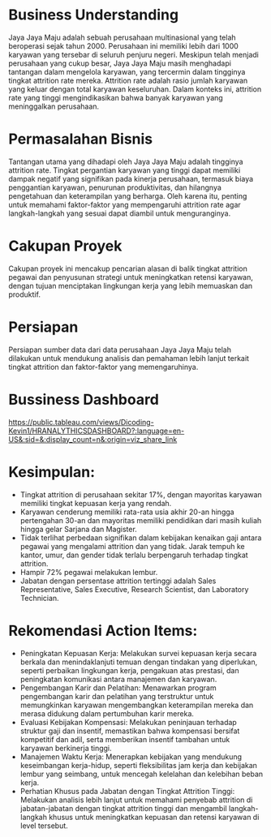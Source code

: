 # Business Understanding

Jaya Jaya Maju adalah sebuah perusahaan multinasional yang telah beroperasi sejak tahun 2000. Perusahaan ini memiliki lebih dari 1000 karyawan yang tersebar di seluruh penjuru negeri. Meskipun telah menjadi perusahaan yang cukup besar, Jaya Jaya Maju masih menghadapi tantangan dalam mengelola karyawan, yang tercermin dalam tingginya tingkat attrition rate mereka. Attrition rate adalah rasio jumlah karyawan yang keluar dengan total karyawan keseluruhan. Dalam konteks ini, attrition rate yang tinggi mengindikasikan bahwa banyak karyawan yang meninggalkan perusahaan.

# Permasalahan Bisnis

Tantangan utama yang dihadapi oleh Jaya Jaya Maju adalah tingginya attrition rate. Tingkat pergantian karyawan yang tinggi dapat memiliki dampak negatif yang signifikan pada kinerja perusahaan, termasuk biaya penggantian karyawan, penurunan produktivitas, dan hilangnya pengetahuan dan keterampilan yang berharga. Oleh karena itu, penting untuk memahami faktor-faktor yang mempengaruhi attrition rate agar langkah-langkah yang sesuai dapat diambil untuk menguranginya.

# Cakupan Proyek

Cakupan proyek ini mencakup pencarian alasan di balik tingkat attrition pegawai dan penyusunan strategi untuk meningkatkan retensi karyawan, dengan tujuan menciptakan lingkungan kerja yang lebih memuaskan dan produktif.

# Persiapan

Persiapan sumber data dari data perusahaan Jaya Jaya Maju telah dilakukan untuk mendukung analisis dan pemahaman lebih lanjut terkait tingkat attrition dan faktor-faktor yang memengaruhinya.

# Bussiness Dashboard

https://public.tableau.com/views/Dicoding-Kevin1/HRANALYTHICSDASHBOARD?:language=en-US&:sid=&:display_count=n&:origin=viz_share_link

# Kesimpulan:

- Tingkat attrition di perusahaan sekitar 17%, dengan mayoritas karyawan memiliki tingkat kepuasan kerja yang rendah.
- Karyawan cenderung memiliki rata-rata usia akhir 20-an hingga pertengahan 30-an dan mayoritas memiliki pendidikan dari masih kuliah hingga gelar Sarjana dan Magister.
- Tidak terlihat perbedaan signifikan dalam kebijakan kenaikan gaji antara pegawai yang mengalami attrition dan yang tidak. Jarak tempuh ke kantor, umur, dan gender tidak terlalu berpengaruh terhadap tingkat attrition.
- Hampir 72% pegawai melakukan lembur.
- Jabatan dengan persentase attrition tertinggi adalah Sales Representative, Sales Executive, Research Scientist, dan Laboratory Technician.

# Rekomendasi Action Items:

- Peningkatan Kepuasan Kerja: Melakukan survei kepuasan kerja secara berkala dan menindaklanjuti temuan dengan tindakan yang diperlukan, seperti perbaikan lingkungan kerja, pengakuan atas prestasi, dan peningkatan komunikasi antara manajemen dan karyawan.
- Pengembangan Karir dan Pelatihan: Menawarkan program pengembangan karir dan pelatihan yang terstruktur untuk memungkinkan karyawan mengembangkan keterampilan mereka dan merasa didukung dalam pertumbuhan karir mereka.
- Evaluasi Kebijakan Kompensasi: Melakukan peninjauan terhadap struktur gaji dan insentif, memastikan bahwa kompensasi bersifat kompetitif dan adil, serta memberikan insentif tambahan untuk karyawan berkinerja tinggi.
- Manajemen Waktu Kerja: Menerapkan kebijakan yang mendukung keseimbangan kerja-hidup, seperti fleksibilitas jam kerja dan kebijakan lembur yang seimbang, untuk mencegah kelelahan dan kelebihan beban kerja.
- Perhatian Khusus pada Jabatan dengan Tingkat Attrition Tinggi: Melakukan analisis lebih lanjut untuk memahami penyebab attrition di jabatan-jabatan dengan tingkat attrition tinggi dan mengambil langkah-langkah khusus untuk meningkatkan kepuasan dan retensi karyawan di level tersebut.
